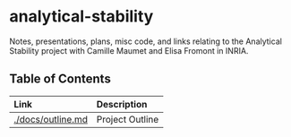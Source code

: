 # analytical-stability
Notes, presentations, plans, misc code, and links relating to the Analytical Stability project with Camille Maumet and Elisa Fromont in INRIA.

## Table of Contents

|Link|Description|
|:---|:---|
|[./docs/outline.md](./docs/outline.md)|Project Outline|
